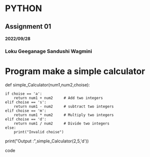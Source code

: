 # PYTHON
## Assignment 01
#### 2022/09/28
### **Loku Geeganage Sandushi Wagmini**

# Program make a simple calculator

def simple_Calculator(num1,num2,choise):
    
    if choise == 'a':
        return num1 + num2     # Add two integers
    elif choise == 's':
        return num1 - num2     # subtract two integers
    elif choise == 'm':
        return num1 * num2     # Multiply two integers
    elif choise == 'd':
        return num1 / num2     # Divide two integers
    else:
        print("Invalid choise")
        
print("Output :",simple_Calculator(2,5,'d'))

code
